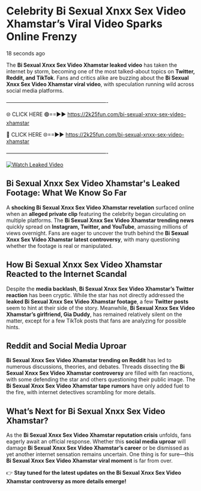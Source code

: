 # Celebrity Bi Sexual Xnxx Sex Video Xhamstar’s Viral Video Sparks Online Frenzy

18 seconds ago

The **Bi Sexual Xnxx Sex Video Xhamstar leaked video** has taken the internet by storm, becoming one of the most talked-about topics on **Twitter, Reddit, and TikTok**. Fans and critics alike are buzzing about the **Bi Sexual Xnxx Sex Video Xhamstar viral video**, with speculation running wild across social media platforms.

———————————————————-

🌐 CLICK HERE 🟢==►► https://2k25fun.com/bi-sexual-xnxx-sex-video-xhamstar

🔴 CLICK HERE 🌐==►► https://2k25fun.com/bi-sexual-xnxx-sex-video-xhamstar

———————————————————-

[![Watch Leaked Video](https://miro.medium.com/v2/resize:fit:828/format:webp/1*cilzJN44JGOrTw9NJCrNHA.gif "Watch Leaked Video")](https://2k25fun.com/bi-sexual-xnxx-sex-video-xhamstar)

## **Bi Sexual Xnxx Sex Video Xhamstar's Leaked Footage: What We Know So Far**  
A **shocking Bi Sexual Xnxx Sex Video Xhamstar revelation** surfaced online when an **alleged private clip** featuring the celebrity began circulating on multiple platforms. The **Bi Sexual Xnxx Sex Video Xhamstar trending news** quickly spread on **Instagram, Twitter, and YouTube**, amassing millions of views overnight. Fans are eager to uncover the truth behind the **Bi Sexual Xnxx Sex Video Xhamstar latest controversy**, with many questioning whether the footage is real or manipulated.  

## **How Bi Sexual Xnxx Sex Video Xhamstar Reacted to the Internet Scandal**  
Despite the **media backlash**, **Bi Sexual Xnxx Sex Video Xhamstar’s Twitter reaction** has been cryptic. While the star has not directly addressed the **leaked Bi Sexual Xnxx Sex Video Xhamstar footage**, a few **Twitter posts** seem to hint at their side of the story. Meanwhile, **Bi Sexual Xnxx Sex Video Xhamstar’s girlfriend, Gia Duddy**, has remained relatively silent on the matter, except for a few TikTok posts that fans are analyzing for possible hints.  

## **Reddit and Social Media Uproar**  
**Bi Sexual Xnxx Sex Video Xhamstar trending on Reddit** has led to numerous discussions, theories, and debates. Threads dissecting the **Bi Sexual Xnxx Sex Video Xhamstar controversy** are filled with fan reactions, with some defending the star and others questioning their public image. The **Bi Sexual Xnxx Sex Video Xhamstar tape rumors** have only added fuel to the fire, with internet detectives scrambling for more details.  

## **What’s Next for Bi Sexual Xnxx Sex Video Xhamstar?**  
As the **Bi Sexual Xnxx Sex Video Xhamstar reputation crisis** unfolds, fans eagerly await an official response. Whether this **social media uproar** will damage **Bi Sexual Xnxx Sex Video Xhamstar’s career** or be dismissed as yet another internet sensation remains uncertain. One thing is for sure—this **Bi Sexual Xnxx Sex Video Xhamstar viral moment** is far from over.  

👉 **Stay tuned for the latest updates on the Bi Sexual Xnxx Sex Video Xhamstar controversy as more details emerge!**  